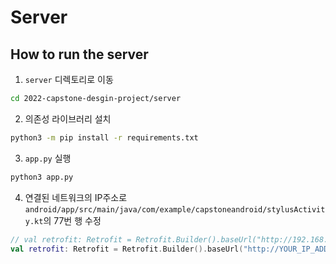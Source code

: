 # Server

## How to run the server

1. `server` 디렉토리로 이동

```bash
cd 2022-capstone-desgin-project/server
```

2. 의존성 라이브러리 설치

```bash
python3 -m pip install -r requirements.txt
```

3. `app.py` 실행

```bash
python3 app.py
```

4. 연결된 네트워크의 IP주소로 `android/app/src/main/java/com/example/capstoneandroid/stylusActivity.kt`의 77번 행 수정

```kotlin
// val retrofit: Retrofit = Retrofit.Builder().baseUrl("http://192.168.0.16:5000")
val retrofit: Retrofit = Retrofit.Builder().baseUrl("http://YOUR_IP_ADDRESS:5000")
```
